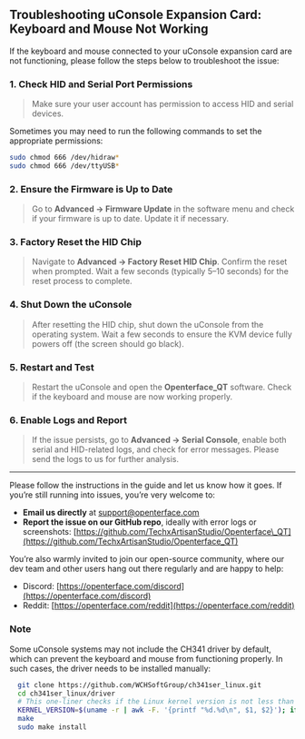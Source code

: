 ## Troubleshooting uConsole Expansion Card: Keyboard and Mouse Not Working

If the keyboard and mouse connected to your uConsole expansion card are not functioning, please follow the steps below to troubleshoot the issue:

### 1. Check HID and Serial Port Permissions

> Make sure your user account has permission to access HID and serial devices.

Sometimes you may need to run the following commands to set the appropriate permissions:

```bash
sudo chmod 666 /dev/hidraw*
sudo chmod 666 /dev/ttyUSB*
```

### 2. Ensure the Firmware is Up to Date

> Go to **Advanced → Firmware Update** in the software menu and check if your firmware is up to date. Update it if necessary.

### 3. Factory Reset the HID Chip

> Navigate to **Advanced → Factory Reset HID Chip**. Confirm the reset when prompted.
> Wait a few seconds (typically 5–10 seconds) for the reset process to complete.

### 4. Shut Down the uConsole

> After resetting the HID chip, shut down the uConsole from the operating system.
> Wait a few seconds to ensure the KVM device fully powers off (the screen should go black).

### 5. Restart and Test

> Restart the uConsole and open the **Openterface\_QT** software.
> Check if the keyboard and mouse are now working properly.

### 6. Enable Logs and Report

> If the issue persists, go to **Advanced → Serial Console**, enable both serial and HID-related logs, and check for error messages.
> Please send the logs to us for further analysis.

----

Please follow the instructions in the guide and let us know how it goes. If you’re still running into issues, you’re very welcome to:

* **Email us directly** at [support@openterface.com](mailto:support@openterface.com)
* **Report the issue on our GitHub repo**, ideally with error logs or screenshots:
  [https://github.com/TechxArtisanStudio/Openterface\_QT](https://github.com/TechxArtisanStudio/Openterface_QT)

You’re also warmly invited to join our open-source community, where our dev team and other users hang out there regularly and are happy to help:

* Discord: [https://openterface.com/discord](https://openterface.com/discord)
* Reddit: [https://openterface.com/reddit](https://openterface.com/reddit)

### Note

Some uConsole systems may not include the CH341 driver by default, which can prevent the keyboard and mouse from functioning properly. In such cases, the driver needs to be installed manually:

```sh
  git clone https://github.com/WCHSoftGroup/ch341ser_linux.git
  cd ch341ser_linux/driver
  # This one-liner checks if the Linux kernel version is not less than 6.12. If it is, it replaces the line #include <asm/unaligned.h> with #include <linux/unaligned.h> in the ch341.c file using sed.
  KERNEL_VERSION=$(uname -r | awk -F. '{printf "%d.%d\n", $1, $2}'); if (( $(echo "$KERNEL_VERSION >= 6.12" | bc -l) )); then sed -i 's/#include <asm\/unaligned.h>/#include <linux\/unaligned.h>/' ch341.c; fi
  make
  sudo make install
```